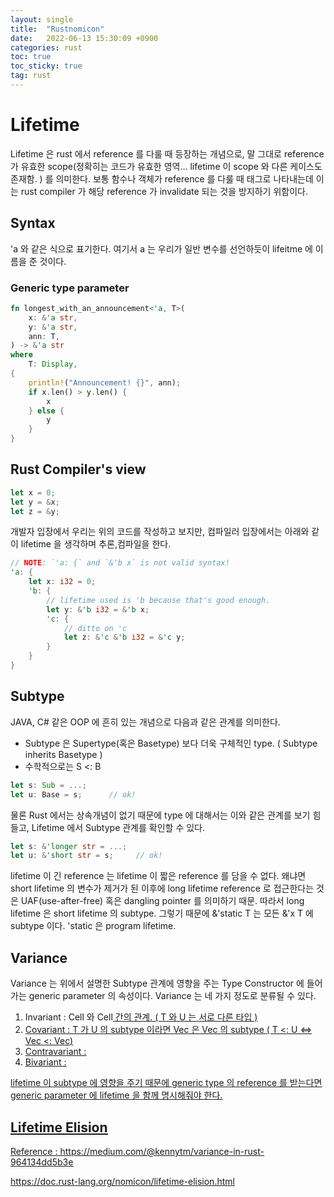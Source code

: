 ```yaml
---
layout: single
title:  "Rustnomicon"
date:   2022-06-13 15:30:09 +0900
categories: rust
toc: true
toc_sticky: true
tag: rust
---
```




# Lifetime

Lifetime 은 rust 에서 reference 를 다룰 때 등장하는 개념으로,
말 그대로 reference 가 유효한 scope(정확히는 코드가 유효한 영역... lifetime 이 scope 와 다른 케이스도 존재함. )  를 의미한다.
보통 함수나 객체가 reference 를 다룰 때 태그로 나타내는데 이는 rust compiler 가 해당 reference 가 invalidate 되는 것을 방지하기 위함이다.

##  Syntax

'a 와 같은 식으로 표기한다. 여기서 a 는 우리가 일반 변수를 선언하듯이 lifeitme 에 이름을 준 것이다.

### Generic type parameter
```rust
fn longest_with_an_announcement<'a, T>(
    x: &'a str,
    y: &'a str,
    ann: T,
) -> &'a str
where
    T: Display,
{
    println!("Announcement! {}", ann);
    if x.len() > y.len() {
        x
    } else {
        y
    }
}
```

## Rust Compiler's view

```rust
let x = 0;
let y = &x;
let z = &y;
```
개발자 입장에서 우리는 위의 코드를 작성하고 보지만, 컴파일러 입장에서는 아래와 같이 lifetime 을 생각하며 추론,컴파일을 한다.
```rust
// NOTE: `'a: {` and `&'b x` is not valid syntax!
'a: {
    let x: i32 = 0;
    'b: {
        // lifetime used is 'b because that's good enough.
        let y: &'b i32 = &'b x;
        'c: {
            // ditto on 'c
            let z: &'c &'b i32 = &'c y;
        }
    }
}
```

## Subtype

JAVA, C# 같은 OOP 에 흔히 있는 개념으로 다음과 같은 관계를 의미한다.
- Subtype 은 Supertype(혹은 Basetype) 보다 더욱 구체적인 type. ( Subtype inherits Basetype )
- 수학적으로는  S <: B
```rust
let s: Sub = ...;
let u: Base = s;      // ok!
```

물론 Rust 에서는 상속개념이 없기 때문에 type 에 대해서는 이와 같은 관계를 보기 힘들고,
Lifetime 에서 Subtype 관계를 확인할 수 있다.
```rust
let s: &'longer str = ...;
let u: &'short str = s;     // ok!
```
lifetime 이 긴 reference 는 lifetime 이 짧은 reference 를 담을 수 없다.
왜냐면 short lifetime 의 변수가 제거가 된 이후에 long lifetime reference 로 접근한다는 것은 UAF(use-after-free) 혹은 dangling pointer 를 의미하기 때문.
따라서 long lifetime 은 short lifetime 의 subtype.
그렇기 때문에 &'static T 는 모든 &'x T 에  subtype 이다. 'static 은 program lifetime.

## Variance

Variance 는 위에서 설명한 Subtype 관계에 영향을 주는 Type Constructor 에 들어가는 generic parameter 의 속성이다.
Variance 는 네 가지 정도로 분류될 수 있다.
1. Invariant : Cell<T> 와 Cell<U> 간의 관계. ( T 와 U 는 서로 다른 타입 )
2. Covariant : T 가 U 의 subtype 이라면 Vec<T> 은  Vec<U> 의 subtype ( T <: U <=> Vec<T> <: Vec<U>)
3. Contravariant :
4. Bivariant :

lifetime 이 subtype 에 영향을 주기 때문에 generic type 의 reference 를 받는다면 generic parameter 에 lifetime 을 함께 명시해줘야 한다.

## Lifetime Elision


Reference :   https://medium.com/@kennytm/variance-in-rust-964134dd5b3e

  https://doc.rust-lang.org/nomicon/lifetime-elision.html





